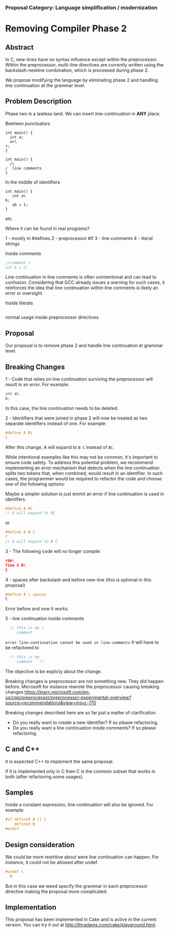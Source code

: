 ### Proposal Category: Language simplification / modernization


# Removing Compiler Phase 2

## Abstract

In C, new-lines have no syntax influence except within the preprocessor.
Within the preprocessor, multi-line directives are currently written using the
backslash-newline combination, which is processed during phase 2.

We propose modifying the language by eliminating phase 2 and handling line continuation 
at the grammar level.

## Problem Description

Phase two is a lawless land. We can insert line-continuation in **ANY** place.

Beetwen punctuators

```
int main() {
  int a;
  a+\
+;
}
```

```
int main() {
  /\
/  line comments
}
```
In the middle of identifiers

```
int main() {
   int a\
b;
   ab = 1;
}
```
etc.


Where it can be found in real programs?

 1 - mostly in #defines
 2 - preprocessor #if
 3 - line comments
 4 - literal strings
 
Inside comments
```c
//comment \
int b = 2;
```
Line continuation in line comments is often unintentional and can lead to confusion.
Considering that GCC already issues a warning for such cases, it reinforces the idea that 
line continuation within line comments is likely an error or oversight.

Inside literals
```c

```
normal usage inside preprocessor directives.

## Proposal

Our proposal is to remove phase 2 and handle line continuation at grammar level.

## Breaking Changes

1 - Code that relies on line continuation surviving the preprocessor will result in an error. For example:

```c
int a\
b;
```

In this case, the line continuation needs to be deleted.

2 - Identifiers that were joined in phase 2 will now be treated as two separate identifiers instead of one. For example:

```c
#define A B\
C
```

After this change, A will expand to `B C` instead of `BC`.

While intentional examples like this may not be common, it's important to ensure code safety.
To address this potential problem, we recommend implementing an error mechanism that detects when the line continuation splits two tokens that, when combined, would result in an identifier. In such cases, the programmer would be required to refactor the code and choose one of the following options:

Maybe a simpler solution is just emmit an error if line continuation is used in identifers.

```c
#define A BC
// A will expand to BC
```
or 

```c
#define A B \
C
// A will expand to B C
```

3 - The following code will no longer compile:

```c
#de\
fine A B\
C
```

4 - spaces after backslash and before new-line (this is optional in this proposal)

```c
#define A \ spaces
C
```
Error before and now it works.

5 - line continuation inside comments

```c  
  // this is my \
     comment      
```
`error line-continuation cannot be used in line-comments`
It will have to be refactored to

```c  
  /* this is my
     comment   */
```
The objective is be explicty about the change.

Breaking changes is preprocessor are not something new. They did happen before.
Microsoft for instance rewrote the preprocessor causing breaking changes
https://learn.microsoft.com/en-us/cpp/preprocessor/preprocessor-experimental-overview?source=recommendations&view=msvc-170

Breaking changes described here are so far just a matter of clarification. 

- Do you really want to create a new identifier? If so please refactoring.
- Do you really want a line continuation inside comments? If so please refactoring.


## C and C++

It is expected C++ to implement the same proposal.

If it is implemented only in C then C is the common subset that works in both (after refactoring some usages).

## Samples

Inside a constant expression, line continuation will also be ignored. For example:

```c
#if defined A || \
    defined B 
#endif
```
## Design consideration
We could be more restritive about were line continuation can happen. For instance, it could not be allowed
after undef.

```c
#undef \
  M
```
But in this case we weed specify the grammar in each preprocessor directive making the proposal more complicated.


## Implementation

This proposal has been implemented in Cake and is active in the current version. You can try it out at http://thradams.com/cake/playground.html.


